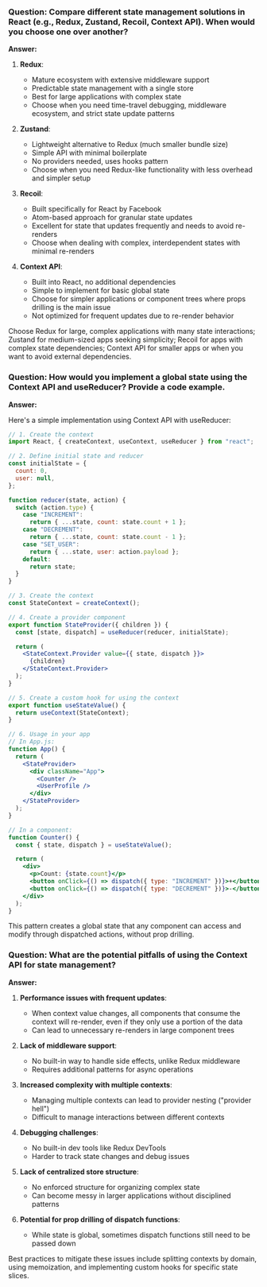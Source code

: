 ### Question: Compare different state management solutions in React (e.g., Redux, Zustand, Recoil, Context API). When would you choose one over another?

**Answer:**

1. **Redux**:

   - Mature ecosystem with extensive middleware support
   - Predictable state management with a single store
   - Best for large applications with complex state
   - Choose when you need time-travel debugging, middleware ecosystem, and strict state update patterns

2. **Zustand**:

   - Lightweight alternative to Redux (much smaller bundle size)
   - Simple API with minimal boilerplate
   - No providers needed, uses hooks pattern
   - Choose when you need Redux-like functionality with less overhead and simpler setup

3. **Recoil**:

   - Built specifically for React by Facebook
   - Atom-based approach for granular state updates
   - Excellent for state that updates frequently and needs to avoid re-renders
   - Choose when dealing with complex, interdependent states with minimal re-renders

4. **Context API**:
   - Built into React, no additional dependencies
   - Simple to implement for basic global state
   - Choose for simpler applications or component trees where props drilling is the main issue
   - Not optimized for frequent updates due to re-render behavior

Choose Redux for large, complex applications with many state interactions; Zustand for medium-sized apps seeking simplicity; Recoil for apps with complex state dependencies; Context API for smaller apps or when you want to avoid external dependencies.

### Question: How would you implement a global state using the Context API and useReducer? Provide a code example.

**Answer:**

Here's a simple implementation using Context API with useReducer:

```jsx
// 1. Create the context
import React, { createContext, useContext, useReducer } from "react";

// 2. Define initial state and reducer
const initialState = {
  count: 0,
  user: null,
};

function reducer(state, action) {
  switch (action.type) {
    case "INCREMENT":
      return { ...state, count: state.count + 1 };
    case "DECREMENT":
      return { ...state, count: state.count - 1 };
    case "SET_USER":
      return { ...state, user: action.payload };
    default:
      return state;
  }
}

// 3. Create the context
const StateContext = createContext();

// 4. Create a provider component
export function StateProvider({ children }) {
  const [state, dispatch] = useReducer(reducer, initialState);

  return (
    <StateContext.Provider value={{ state, dispatch }}>
      {children}
    </StateContext.Provider>
  );
}

// 5. Create a custom hook for using the context
export function useStateValue() {
  return useContext(StateContext);
}

// 6. Usage in your app
// In App.js:
function App() {
  return (
    <StateProvider>
      <div className="App">
        <Counter />
        <UserProfile />
      </div>
    </StateProvider>
  );
}

// In a component:
function Counter() {
  const { state, dispatch } = useStateValue();

  return (
    <div>
      <p>Count: {state.count}</p>
      <button onClick={() => dispatch({ type: "INCREMENT" })}>+</button>
      <button onClick={() => dispatch({ type: "DECREMENT" })}>-</button>
    </div>
  );
}
```

This pattern creates a global state that any component can access and modify through dispatched actions, without prop drilling.

### Question: What are the potential pitfalls of using the Context API for state management?

**Answer:**

1. **Performance issues with frequent updates**:

   - When context value changes, all components that consume the context will re-render, even if they only use a portion of the data
   - Can lead to unnecessary re-renders in large component trees

2. **Lack of middleware support**:

   - No built-in way to handle side effects, unlike Redux middleware
   - Requires additional patterns for async operations

3. **Increased complexity with multiple contexts**:

   - Managing multiple contexts can lead to provider nesting ("provider hell")
   - Difficult to manage interactions between different contexts

4. **Debugging challenges**:

   - No built-in dev tools like Redux DevTools
   - Harder to track state changes and debug issues

5. **Lack of centralized store structure**:

   - No enforced structure for organizing complex state
   - Can become messy in larger applications without disciplined patterns

6. **Potential for prop drilling of dispatch functions**:
   - While state is global, sometimes dispatch functions still need to be passed down

Best practices to mitigate these issues include splitting contexts by domain, using memoization, and implementing custom hooks for specific state slices.
